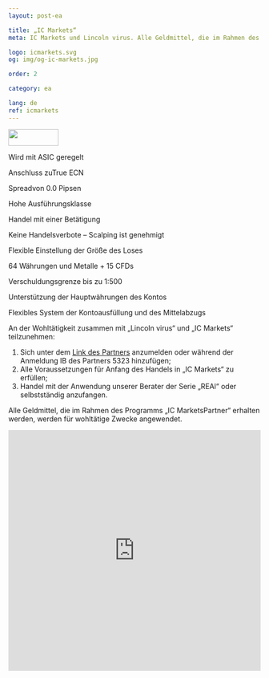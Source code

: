 ```yaml
---
layout: post-ea

title: „IC Markets“
meta: IC Markets und Lincoln virus. Alle Geldmittel, die im Rahmen des Programms „IC MarketsPartner“ erhalten werden, werden für wohltätige Zwecke angewendet.

logo: icmarkets.svg
og: img/og-ic-markets.jpg

order: 2

category: ea

lang: de
ref: icmarkets
---
```


<a href='http://icmarkets.com/?camp=5323'><img src='https://promo.icmarkets.com/100x33_b.jpg' width='100' height='33'/></a>

Wird mit ASIC geregelt

Anschluss zuTrue ECN

Spreadvon 0.0 Pipsen

Hohe Ausführungsklasse

Handel mit einer Betätigung

Keine Handelsverbote – Scalping ist genehmigt

Flexible Einstellung der Größe des Loses 

64 Währungen und Metalle + 15 CFDs

Verschuldungsgrenze bis zu 1:500

Unterstützung der Hauptwährungen des Kontos 

Flexibles System der Kontoausfüllung und des Mittelabzugs 

An der Wohltätigkeit zusammen mit „Lincoln virus“ und „IC Markets“ teilzunehmen:

  1. Sich unter dem <a href="https://www.icmarkets.com/?camp=5323" target="_blank">Link des Partners</a> anzumelden oder während der Anmeldung IB des Partners 5323 hinzufügen;
  2. Alle Voraussetzungen für Anfang des Handels in „IC Markets“ zu erfüllen;
  3. Handel mit der Anwendung unserer Berater der Serie „REAl“ oder selbstständig anzufangen.

Alle Geldmittel, die im Rahmen des Programms „IC MarketsPartner“ erhalten werden, werden für wohltätige Zwecke angewendet.

<iframe frameborder="0" height="480" src="https://secure.icmarkets.com//Partner/Widget/PriceWidgetWhite/5323" width="100%"></iframe>
